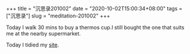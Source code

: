 +++
title = "沉思录201002"
date = "2020-10-02T15:00:34+08:00"
tags = ["沉思录"]
slug = "meditation-201002"
+++

Today I walk 30 mins to buy a thermos cup.I still bought the one that suits me at the nearby supermarket.

Today I tidied my [site](https://github.com/Gaotianhe/site).
